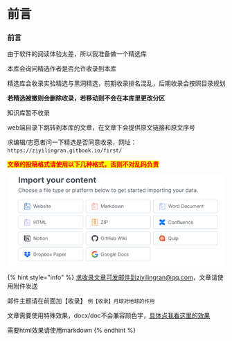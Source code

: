# 前言

### 前言

由于软件的阅读体验太差，所以我准备做一个精选库

本库会询问精选作者是否允许收录到本库

精选库会收录实验精选与黑洞精选，前期收录排名混乱，后期收录会按照目录规划

**若精选被撤则会删除收录，若移动则不会在本库里更改分区**

知识库暂不收录

web端目录下跳转到本库的文章，在文章下会提供原文链接和原文序号

求编辑/志愿者问一下精选是否同意收录，网址：`https://ziyilingran.gitbook.io/first/`

<mark style="color:red;">**文章的投稿格式请使用以下几种格式，否则不对乱码负责**</mark>

![](../.gitbook/assets/image.png)

{% hint style="info" %}
求收录文章可发邮件到ziyilingran@qq.com，文章请使用附件发送

邮件主题请在前面加【收录】 `例【收录】月球对地球的作用`

文章需要使用特殊效果，docx/doc不会兼容颜色字，[具体点我看这里的效果](https://app.gitbook.com/s/gi2XzLKVW0Gvv3YFZWIq/\~/changes/ksliRF3mYPm0aNkmxcPy/jing-xuan-jing-xiang/tou-gao-yan-shi/word-wen-jian-dao-ru-xiao-guo-ru-xia)

需要html效果请使用markdown
{% endhint %}
